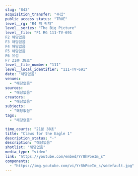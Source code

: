 ```yaml
---
slug: "843"
acquisition_transfer: "수집"
public_access_status: "TRUE"
level__rg: "R4 빅 픽쳐"
level__series: "The Big Picture"
level__file: "F1 RG 111-TV-691
F2 해당없음
F3 해당없음
F4 해당없음
F5 해당없음
F6 유성
F7 21분 38초"
level__file_number: "111"
level__local_identifier: "111-TV-691"
date: "해당없음"
venues: 
  - "해당없음"
sources: 
  - "해당없음"
creators: 
  - "해당없음"
subjects: 
  - "해당없음"
tags: 
  - "해당없음"

time_courts: "21분 38초"
title: "Claws for the Eagle 1"
description_status: "-"
description: "해당없음"
shotlist: "해당없음"
media_type: "video"
link: "https://youtube.com/embed/Yr8hPoeIm_s"
components: 
  - "https://img.youtube.com/vi/Yr8hPoeIm_s/sddefault.jpg"
---
```

